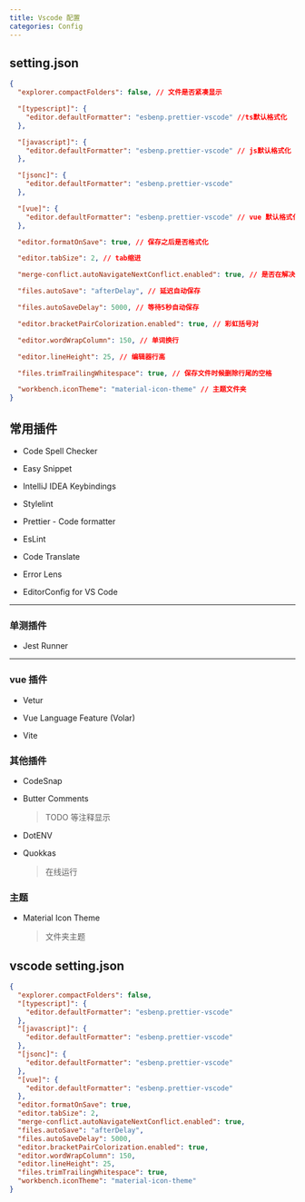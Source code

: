 ```yaml
---
title: Vscode 配置
categories: Config
---
```


## setting.json

```json
{
  "explorer.compactFolders": false, // 文件是否紧凑显示

  "[typescript]": {
    "editor.defaultFormatter": "esbenp.prettier-vscode" //ts默认格式化
  },

  "[javascript]": {
    "editor.defaultFormatter": "esbenp.prettier-vscode" // js默认格式化
  },

  "[jsonc]": {
    "editor.defaultFormatter": "esbenp.prettier-vscode"
  },

  "[vue]": {
    "editor.defaultFormatter": "esbenp.prettier-vscode" // vue 默认格式化
  },

  "editor.formatOnSave": true, // 保存之后是否格式化

  "editor.tabSize": 2, // tab缩进

  "merge-conflict.autoNavigateNextConflict.enabled": true, // 是否在解决合并冲突后自动转到下一个合并冲突

  "files.autoSave": "afterDelay", // 延迟自动保存

  "files.autoSaveDelay": 5000, // 等待5秒自动保存

  "editor.bracketPairColorization.enabled": true, // 彩虹括号对

  "editor.wordWrapColumn": 150, // 单词换行

  "editor.lineHeight": 25, // 编辑器行高

  "files.trimTrailingWhitespace": true, // 保存文件时候删除行尾的空格

  "workbench.iconTheme": "material-icon-theme" // 主题文件夹
}
```

## 常用插件

- Code Spell Checker

- Easy Snippet

- IntelliJ IDEA Keybindings

- Stylelint

- Prettier - Code formatter

- EsLint

- Code Translate

- Error Lens

- EditorConfig for VS Code

---

### 单测插件

- Jest Runner

---

### vue 插件

- Vetur

- Vue Language Feature (Volar)

- Vite

### 其他插件

- CodeSnap

- Butter Comments
  > TODO 等注释显示
- DotENV

- Quokkas
  > 在线运行

### 主题

- Material Icon Theme
  > 文件夹主题

## vscode setting.json

```json
{
  "explorer.compactFolders": false,
  "[typescript]": {
    "editor.defaultFormatter": "esbenp.prettier-vscode"
  },
  "[javascript]": {
    "editor.defaultFormatter": "esbenp.prettier-vscode"
  },
  "[jsonc]": {
    "editor.defaultFormatter": "esbenp.prettier-vscode"
  },
  "[vue]": {
    "editor.defaultFormatter": "esbenp.prettier-vscode"
  },
  "editor.formatOnSave": true,
  "editor.tabSize": 2,
  "merge-conflict.autoNavigateNextConflict.enabled": true,
  "files.autoSave": "afterDelay",
  "files.autoSaveDelay": 5000,
  "editor.bracketPairColorization.enabled": true,
  "editor.wordWrapColumn": 150,
  "editor.lineHeight": 25,
  "files.trimTrailingWhitespace": true,
  "workbench.iconTheme": "material-icon-theme"
}
```
